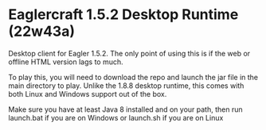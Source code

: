 # Eaglercraft 1.5.2 Desktop Runtime (22w43a)

Desktop client for Eagler 1.5.2. The only point of using this is if the web or offline HTML version lags to much. 

To play this, you will need to download the repo and launch the jar file in the main directory to play. Unlike the 1.8.8 desktop runtime, this comes with both Linux and Windows support out of the box.

Make sure you have at least Java 8 installed and on your path, then run launch.bat if you are on Windows or launch.sh if you are on Linux
